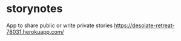 # storynotes
App to share public or write private stories
https://desolate-retreat-78031.herokuapp.com/
